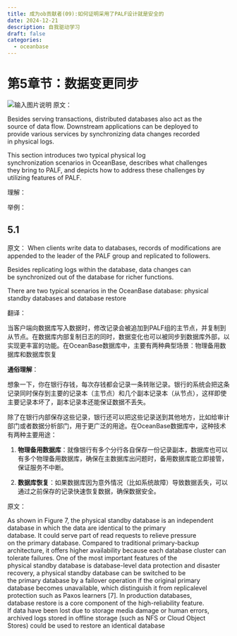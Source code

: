 ```yaml
---
title: 成为ob贡献者(09):如何证明采用了PALF设计就是安全的
date: 2024-12-21
description: 自我驱动学习
draft: false
categories:
  - oceanbase
---
```






# 第5章节：数据变更同步


![输入图片说明](https://foruda.gitee.com/images/1739357371842613036/cc118291_116887.png "屏幕截图")
原文：

Besides serving transactions, distributed databases also act as the  
source of data flow. Downstream applications can be deployed to  
provide various services by synchronizing data changes recorded  
in physical logs. 

This section introduces two typical physical log  
synchronization scenarios in OceanBase, describes what challenges  
they bring to PALF, and depicts how to address these challenges by  
utilizing features of PALF.


理解：


举例：


## 5.1

原文：
When clients write data to databases, records of modifications are  
appended to the leader of the PALF group and replicated to followers. 

Besides replicating logs within the database, data changes can  
be synchronized out of the database for richer functions. 

There are  two typical scenarios in the OceanBase database: 
physical standby  databases and database restore

翻译：

当客户端向数据库写入数据时，修改记录会被追加到PALF组的主节点，并复制到从节点。在数据库内部复制日志的同时，数据变化也可以被同步到数据库外部，以实现更丰富的功能。在OceanBase数据库中，主要有两种典型场景：物理备用数据库和数据库恢复

**通俗理解**：

想象一下，你在银行存钱，每次存钱都会记录一条转账记录。银行的系统会把这条记录同时保存到主要的记录本（主节点）和几个副本记录本（从节点），这样即使主要记录本坏了，副本记录本还能保证数据不丢失。

除了在银行内部保存这些记录，银行还可以把这些记录送到其他地方，比如给审计部门或者数据分析部门，用于更广泛的用途。在OceanBase数据库中，这种技术有两种主要用途：

1. **物理备用数据库**：就像银行有多个分行各自保存一份记录副本，数据库也可以有多个物理备用数据库，确保在主数据库出问题时，备用数据库能立即接管，保证服务不中断。
    
2. **数据库恢复**：如果数据库因为意外情况（比如系统故障）导致数据丢失，可以通过之前保存的记录快速恢复数据，确保数据安全。

原文：


As shown in Figure 7, the physical standby database is an independent database in which the data are identical to the primary  
database. It could serve part of read requests to relieve pressure  
on the primary database. Compared to traditional primary-backup  
architecture, it offers higher availability because each database cluster can tolerate failures. One of the most important features of the  
physical standby database is database-level data protection and disaster recovery, a physical standby database can be switched to be  
the primary database by a failover operation if the original primary  
database becomes unavailable, which distinguish it from replicalevel protection such as Paxos learners [7]. In production databases,  
database restore is a core component of the high-reliability feature.  
If data have been lost due to storage media damage or human errors,  
archived logs stored in offline storage (such as NFS or Cloud Object  
Stores) could be used to restore an identical database
